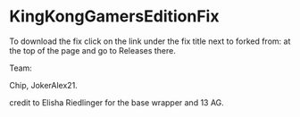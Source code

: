 # KingKongGamersEditionFix

To download the fix click on the link under the fix title next to forked from: at the top of the page and go to Releases there.

Team: 

Chip, JokerAlex21.

credit to Elisha Riedlinger for the base wrapper and 13 AG.
